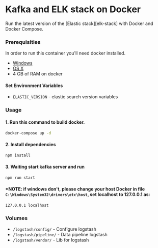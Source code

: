 # Kafka and ELK stack on Docker

Run the latest version of the [Elastic stack][elk-stack] with Docker and Docker Compose.

### Prerequisities
In order to run this container you'll need docker installed.

* [Windows](https://docs.docker.com/windows/started)
* [OS X](https://docs.docker.com/mac/started/)
* 4 GB of RAM on docker

#### Set Environment Variables

* `ELASTIC_VERSION` - elastic search version variables

### Usage
#### 1. Run this command to build docker.
```sh
docker-compose up -d
```
#### 2. Install dependencies
```sh
npm install
```
#### 3. Waiting start kafka server and run 
```sh
npm run start
```
#### *NOTE: if windows don't, please change your host Docker in file `C:\Windows\System32\drivers\etc\host`, set localhost to 127.0.0.1 as:
``` 
127.0.0.1 localhost
```
### Volumes

* `/logstash/config/` - Configure logstash
* `/logstash/pipeline/` - Data pipeline logstash
* `/logstash/vendor/` - Lib for logstash

